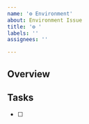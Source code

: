 ```yaml
---
name: '⚙️ Environment'
about: Environment Issue
title: '⚙ '
labels: ''
assignees: ''

---
```


## Overview



## Tasks

- [ ] 
